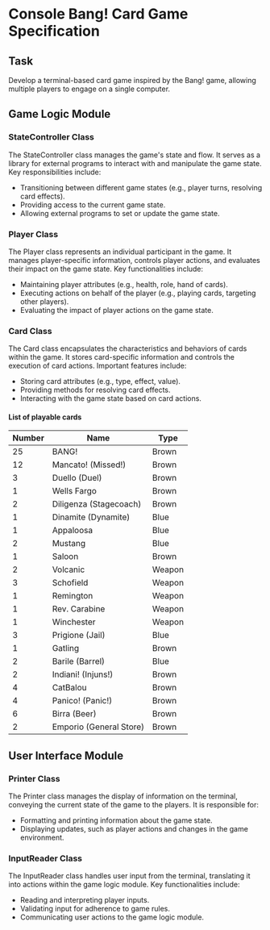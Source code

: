 # Console Bang! Card Game Specification

## Task
Develop a terminal-based card game inspired by the Bang! game, allowing multiple players to engage on a single computer.

## Game Logic Module

### StateController Class
The StateController class manages the game's state and flow. It serves as a library for external programs to interact with and manipulate the game state. Key responsibilities include:

- Transitioning between different game states (e.g., player turns, resolving card effects).
- Providing access to the current game state.
- Allowing external programs to set or update the game state.

### Player Class
The Player class represents an individual participant in the game. It manages player-specific information, controls player actions, and evaluates their impact on the game state. Key functionalities include:

- Maintaining player attributes (e.g., health, role, hand of cards).
- Executing actions on behalf of the player (e.g., playing cards, targeting other players).
- Evaluating the impact of player actions on the game state.

### Card Class
The Card class encapsulates the characteristics and behaviors of cards within the game. It stores card-specific information and controls the execution of card actions. Important features include:

- Storing card attributes (e.g., type, effect, value).
- Providing methods for resolving card effects.
- Interacting with the game state based on card actions.

#### List of playable cards
| Number | Name | Type |
| ------ | ---- | ---- |
| 25     | BANG! | Brown |
| 12     | Mancato! (Missed!) | Brown |
| 3      | Duello (Duel) | Brown |
| 1      | Wells Fargo | Brown |
| 2      | Diligenza (Stagecoach) | Brown |
| 1      | Dinamite (Dynamite) | Blue |
| 1      | Appaloosa | Blue |
| 2      | Mustang | Blue |
| 1      | Saloon | Brown |
| 2      | Volcanic | Weapon |
| 3      | Schofield | Weapon |
| 1      | Remington | Weapon |
| 1      | Rev. Carabine | Weapon |
| 1      | Winchester | Weapon |
| 3      | Prigione (Jail) | Blue |
| 1      | Gatling |  Brown |
| 2      | Barile (Barrel) | Blue |
| 2      | Indiani! (Injuns!) |  Brown |
| 4      | CatBalou |  Brown |
| 4      | Panico! (Panic!) |  Brown |
| 6      | Birra (Beer) |  Brown |
| 2      | Emporio (General Store) |  Brown |

## User Interface Module

### Printer Class
The Printer class manages the display of information on the terminal, conveying the current state of the game to the players. It is responsible for:

- Formatting and printing information about the game state.
- Displaying updates, such as player actions and changes in the game environment.

### InputReader Class
The InputReader class handles user input from the terminal, translating it into actions within the game logic module. Key functionalities include:

- Reading and interpreting player inputs.
- Validating input for adherence to game rules.
- Communicating user actions to the game logic module.
